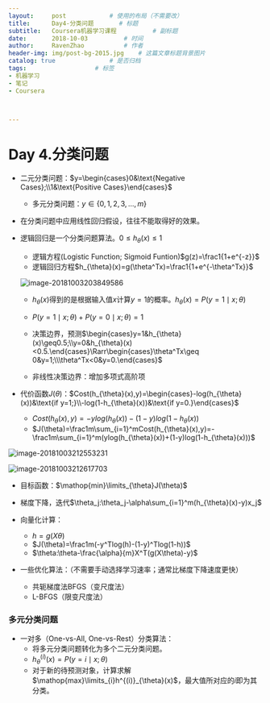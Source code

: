 ```yaml
---
layout:     post			# 使用的布局（不需要改）
title:      Day4-分类问题		# 标题 
subtitle:   Coursera机器学习课程        	# 副标题
date:       2018-10-03			# 时间
author:     RavenZhao 			# 作者
header-img: img/post-bg-2015.jpg 	# 这篇文章标题背景图片
catalog: true 				# 是否归档
tags:					# 标签
- 机器学习
- 笔记
- Coursera



---
```


# Day 4.分类问题

- 二元分类问题：$y=\begin{cases}0&\text{Negative Cases};\\1&\text{Positive Cases}\end{cases}$
	- 多元分类问题：$y\in\{0,1,2,3,...,m\}$

- 在分类问题中应用线性回归假设，往往不能取得好的效果。

- 逻辑回归是一个分类问题算法。$0\leq h_{\theta}(x)\leq 1$

	- 逻辑方程(Logistic Function; Sigmoid Funtion)$g(z)=\frac1{1+e^{-z}}$
	- 逻辑回归方程$h_{\theta}(x)=g(\theta^Tx)=\frac1{1+e^{-\theta^Tx}}$

	![image-20181003203849586](https://ws3.sinaimg.cn/large/006tNbRwly1fvvbffog1wj31bo08kta3.jpg)

	- $h_{\theta}(x)$得到的是根据输入值$x$计算$y=1$的概率。$h_{\theta}(x)=P(y=1\mid x;\theta)$
	- $P(y=1\mid x;\theta)+P(y=0\mid x;\theta)=1$

	- 决策边界，预测$\begin{cases}y=1&h_{\theta}(x)\geq0.5;\\y=0&h_{\theta}(x)<0.5.\end{cases}\Rarr\begin{cases}\theta^Tx\geq 0&y=1;\\\theta^Tx<0&y=0.\end{cases}$
	- 非线性决策边界：增加多项式高阶项

- 代价函数$J(\theta)$：$Cost(h_{\theta}(x),y)=\begin{cases}-log(h_{\theta}(x))&\text{if y=1;}\\-log(1-h_{\theta}(x))&\text{if y=0.}\end{cases}$

	- $Cost(h_{\theta}(x),y)=-ylog(h_{\theta}(x))-(1-y)log(1-h_{\theta}(x))$
	- $J(\theta)=\frac1m\sum_{i=1}^mCost(h_{\theta}(x),y)=-\frac1m\sum_{i=1}^m(ylog(h_{\theta}(x))+(1-y)log(1-h_{\theta}(x)))$

![image-20181003212553231](https://ws1.sinaimg.cn/large/006tNbRwly1fvvcsenibbj30hu0f2di9.jpg)

![image-20181003212617703](https://ws4.sinaimg.cn/large/006tNbRwly1fvvcstre5lj30hg0gcjth.jpg)

- 目标函数：$\mathop{min}\limits_{\theta}J(\theta)$
- 梯度下降，迭代$\theta_j:\theta_j-\alpha\sum_{i=1}^m(h_{\theta}(x)-y)x_j$

- 向量化计算：
	- $h=g(X\theta)$
	- $J(\theta)=\frac1m(-y^Tlog(h)-(1-y)^Tlog(1-h))$
	- $\theta:\theta-\frac{\alpha}{m}X^T(g(X\theta)-y)$
- 一些优化算法：（不需要手动选择学习速率；通常比梯度下降速度更快）
	- 共轭梯度法BFGS（变尺度法）
	- L-BFGS（限变尺度法）

### 多元分类问题

- 一对多（One-vs-All, One-vs-Rest）分类算法：
	- 将多元分类问题转化为多个二元分类问题。
	- $h^(i)_{\theta}(x)=P(y=i\mid x;\theta)$
	- 对于新的待预测对象，计算求解$\mathop{max}\limits_{i}h^{(i)}_{\theta}(x)$，最大值所对应的$i$即为其分类。

 
